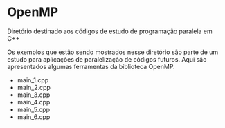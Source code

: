 # OpenMP
Diretório destinado aos códigos de estudo de programação paralela em C++

Os exemplos que estão sendo mostrados nesse diretório são parte de um estudo para aplicações de paralelização de códigos futuros. Aqui são apresentados algumas ferramentas da biblioteca OpenMP.

* main_1.cpp
* main_2.cpp
* main_3.cpp
* main_4.cpp
* main_5.cpp
* main_6.cpp
